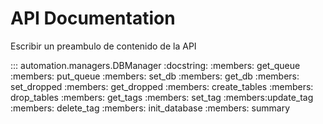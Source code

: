 # API Documentation

Escribir un preambulo de contenido de la API

::: automation.managers.DBManager
    :docstring:
    :members: get_queue
    :members: put_queue
    :members: set_db
    :members: get_db
    :members: set_dropped
    :members: get_dropped
    :members: create_tables
    :members: drop_tables
    :members: get_tags
    :members: set_tag
    :members:update_tag
    :members: delete_tag
    :members: init_database
    :members: summary
